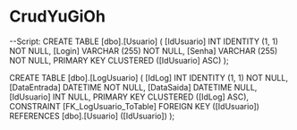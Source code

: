 # CrudYuGiOh

--Script:
CREATE TABLE [dbo].[Usuario] (
    [IdUsuario] INT           IDENTITY (1, 1) NOT NULL,
    [Login]     VARCHAR (255) NOT NULL,
    [Senha]     VARCHAR (255) NOT NULL,
    PRIMARY KEY CLUSTERED ([IdUsuario] ASC)
);

CREATE TABLE [dbo].[LogUsuario] (
    [IdLog]       INT      IDENTITY (1, 1) NOT NULL,
    [DataEntrada] DATETIME NOT NULL,
    [DataSaida]   DATETIME NULL,
    [IdUsuario]   INT      NULL,
    PRIMARY KEY CLUSTERED ([IdLog] ASC),
    CONSTRAINT [FK_LogUsuario_ToTable] FOREIGN KEY ([IdUsuario]) REFERENCES [dbo].[Usuario] ([IdUsuario])
);


